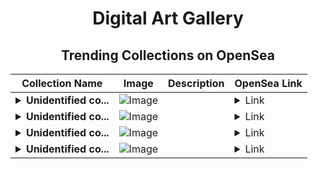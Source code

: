 <div align="center">

# Digital Art Gallery

## Trending Collections on OpenSea

| Collection Name                       | Image                                                                                     | Description                       | OpenSea Link                                                                                          |
|---------------------------------------|-------------------------------------------------------------------------------------------|-----------------------------------|--------------------------------------------------------------------------------------------------------|
| **<details><summary>Unidentified co...</summary>Unidentified contract 615c3db4-9ab0-4975-a48e-5f205c06548b</details>** | ![Image](https://i.seadn.io/s/raw/files/6c5f3c63da8bac7eb300c742b9db0740.png?w=500&auto=format?w=200&auto=format) |  | <details><summary>Link</summary>[Unidentified contract 615c3db4-9ab0-4975-a48e-5f205c06548b](https://opensea.io/collection/unidentified-contract-615c3db4-9ab0-4975-a48e-5f20)</details> |
| **<details><summary>Unidentified co...</summary>Unidentified contract d3886fa3-1b40-4531-9cc9-323830cb37c6</details>** | ![Image](https://i.seadn.io/s/raw/files/d055c6525189773847bee4b25898db37.png?w=500&auto=format?w=200&auto=format) |  | <details><summary>Link</summary>[Unidentified contract d3886fa3-1b40-4531-9cc9-323830cb37c6](https://opensea.io/collection/unidentified-contract-d3886fa3-1b40-4531-9cc9-3238)</details> |
| **<details><summary>Unidentified co...</summary>Unidentified contract 7dfd88c2-1b9c-4c4f-8159-ac30e8dc7dfb</details>** | ![Image](https://i.seadn.io/s/raw/files/d055c6525189773847bee4b25898db37.png?w=500&auto=format?w=200&auto=format) |  | <details><summary>Link</summary>[Unidentified contract 7dfd88c2-1b9c-4c4f-8159-ac30e8dc7dfb](https://opensea.io/collection/unidentified-contract-7dfd88c2-1b9c-4c4f-8159-ac30)</details> |
| **<details><summary>Unidentified co...</summary>Unidentified contract a824ac4e-6b35-4158-86d3-f70343779453</details>** | ![Image](https://i.seadn.io/s/raw/files/6c5f3c63da8bac7eb300c742b9db0740.png?w=500&auto=format?w=200&auto=format) |  | <details><summary>Link</summary>[Unidentified contract a824ac4e-6b35-4158-86d3-f70343779453](https://opensea.io/collection/unidentified-contract-a824ac4e-6b35-4158-86d3-f703)</details> |

</div>